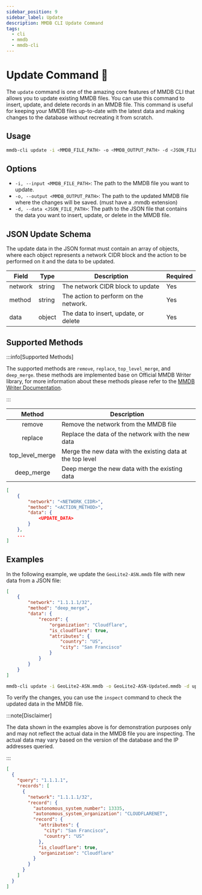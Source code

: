 ```yaml
---
sidebar_position: 9
sidebar_label: Update
description: MMDB CLI Update Command
tags:
  - cli
  - mmdb
  - mmdb-cli
---
```


# Update Command 🧠

The `update` command is one of the amazing core features of MMDB CLI that allows you to update existing MMDB files. You can use this command to insert, update, and delete records in an MMDB file. This command is useful for keeping your MMDB files up-to-date with the latest data and making changes to the database without recreating it from scratch.

## Usage

```bash
mmdb-cli update -i <MMDB_FILE_PATH> -o <MMDB_OUTPUT_PATH> -d <JSON_FILE_PATH>
```

## Options

- `-i, --input <MMDB_FILE_PATH>`: The path to the MMDB file you want to update.
- `-o, --output <MMDB_OUTPUT_PATH>`: The path to the updated MMDB file where the changes will be saved. (must have a .mmdb extension)
- `-d, --data <JSON_FILE_PATH>`: The path to the JSON file that contains the data you want to insert, update, or delete in the MMDB file.

## JSON Update Schema

The update data in the JSON format must contain an array of objects, where each object represents a network CIDR block and the action to be performed on it and the data to be updated.

| Field   | Type   | Description                           | Required |
| ------- | ------ | ------------------------------------- | -------- |
| network | string | The network CIDR block to update      | Yes      |
| method  | string | The action to perform on the network. | Yes      |
| data    | object | The data to insert, update, or delete | Yes      |

## Supported Methods

:::info[Supported Methods]

The supported methods are `remove`, `replace`, `top_level_merge`, and `deep_merge`. these methods are implemented base on Official MMDB Writer library, for more information about these methods please refer to the [MMDB Writer Documentation](https://github.com/maxmind/mmdbwriter).

:::

|     Method      | Description                                                |
| :-------------: | ---------------------------------------------------------- |
|     remove      | Remove the network from the MMDB file                      |
|     replace     | Replace the data of the network with the new data          |
| top_level_merge | Merge the new data with the existing data at the top level |
|   deep_merge    | Deep merge the new data with the existing data             |

```json
[
    {
        "network": "<NETWORK_CIDR>",
        "method": "<ACTION_METHOD>",
        "data": {
            <UPDATE_DATA>
        }
    },
    ...
]
```

## Examples

In the following example, we update the `GeoLite2-ASN.mmdb` file with new data from a JSON file:

```json
[
    {
        "network": "1.1.1.1/32",
        "method": "deep_merge",
        "data": {
            "record": {
                "organization": "Cloudflare",
                "is_cloudflare": true,
                "attributes": {
                    "country": "US",
                    "city": "San Francisco"
                }
            }
        }
    }
]
```

```bash
mmdb-cli update -i GeoLite2-ASN.mmdb -o GeoLite2-ASN-Updated.mmdb -d update-data.json
```

To verify the changes, you can use the `inspect` command to check the updated data in the MMDB file.

:::note[Disclaimer]

The data shown in the examples above is for demonstration purposes only and may not reflect the actual data in the MMDB file you are inspecting. The actual data may vary based on the version of the database and the IP addresses queried.

:::

```json
[
  {
    "query": "1.1.1.1",
    "records": [
      {
        "network": "1.1.1.1/32",
        "record": {
          "autonomous_system_number": 13335,
          "autonomous_system_organization": "CLOUDFLARENET",
          "record": {
            "attributes": {
              "city": "San Francisco",
              "country": "US"
            },
            "is_cloudflare": true,
            "organization": "Cloudflare"
          }
        }
      }
    ]
  }
]
```
